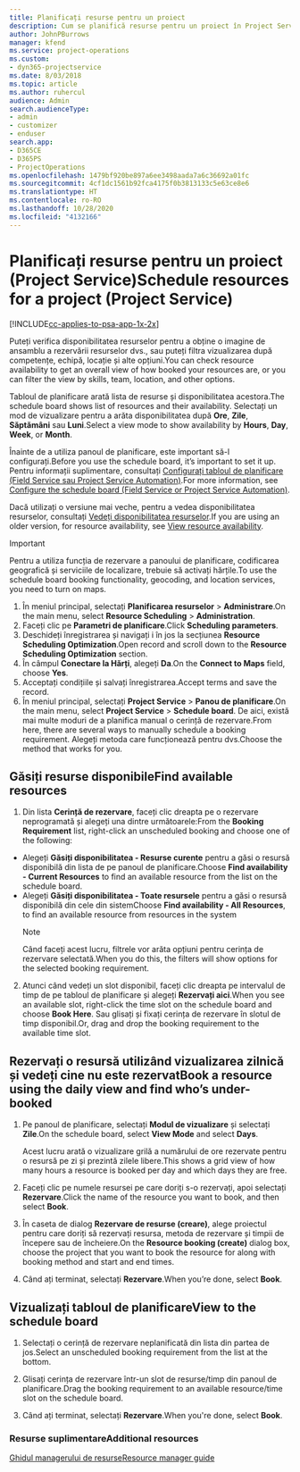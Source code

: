 ```yaml
---
title: Planificați resurse pentru un proiect
description: Cum se planifică resurse pentru un proiect în Project Service
author: JohnPBurrows
manager: kfend
ms.service: project-operations
ms.custom:
- dyn365-projectservice
ms.date: 8/03/2018
ms.topic: article
ms.author: ruhercul
audience: Admin
search.audienceType:
- admin
- customizer
- enduser
search.app:
- D365CE
- D365PS
- ProjectOperations
ms.openlocfilehash: 1479bf920be897a6ee3498aada7a6c36692a01fc
ms.sourcegitcommit: 4cf1dc1561b92fca4175f0b3813133c5e63ce8e6
ms.translationtype: HT
ms.contentlocale: ro-RO
ms.lasthandoff: 10/28/2020
ms.locfileid: "4132166"
---
```

# <a name="schedule-resources-for-a-project-project-service"></a><span data-ttu-id="44f7f-103">Planificați resurse pentru un proiect (Project Service)</span><span class="sxs-lookup"><span data-stu-id="44f7f-103">Schedule resources for a project (Project Service)</span></span>

[!INCLUDE[cc-applies-to-psa-app-1x-2x](../includes/cc-applies-to-psa-app-1x-2x.md)]

<span data-ttu-id="44f7f-104">Puteți verifica disponibilitatea resurselor pentru a obține o imagine de ansamblu a rezervării resurselor dvs., sau puteți filtra vizualizarea după competențe, echipă, locație și alte opțiuni.</span><span class="sxs-lookup"><span data-stu-id="44f7f-104">You can check resource availability to get an overall view of how booked your resources are, or you can filter the view by skills, team, location, and other options.</span></span>  
  
<span data-ttu-id="44f7f-105">Tabloul de planificare arată lista de resurse și disponibilitatea acestora.</span><span class="sxs-lookup"><span data-stu-id="44f7f-105">The schedule board shows list of resources and their availability.</span></span> <span data-ttu-id="44f7f-106">Selectați un mod de vizualizare pentru a arăta disponibilitatea după **Ore**, **Zile**, **Săptămâni** sau **Luni**.</span><span class="sxs-lookup"><span data-stu-id="44f7f-106">Select a view mode to show availability by **Hours**, **Day**, **Week**, or **Month**.</span></span>  
  
<span data-ttu-id="44f7f-107">Înainte de a utiliza panoul de planificare, este important să-l configurați.</span><span class="sxs-lookup"><span data-stu-id="44f7f-107">Before you use the schedule board, it’s important to set it up.</span></span> <span data-ttu-id="44f7f-108">Pentru informații suplimentare, consultați [Configurați tabloul de planificare (Field Service sau Project Service Automation)](https://docs.microsoft.com/dynamics365/field-service/configure-schedule-board).</span><span class="sxs-lookup"><span data-stu-id="44f7f-108">For more information, see [Configure the schedule board (Field Service or Project Service Automation)](https://docs.microsoft.com/dynamics365/field-service/configure-schedule-board).</span></span>
  
<span data-ttu-id="44f7f-109">Dacă utilizați o versiune mai veche, pentru a vedea disponibilitatea resurselor, consultați [Vedeți disponibilitatea resurselor](../psa/view-resource-availability.md).</span><span class="sxs-lookup"><span data-stu-id="44f7f-109">If you are using an older version, for resource availability, see [View resource availability](../psa/view-resource-availability.md).</span></span>  

> [!IMPORTANT]
>  <span data-ttu-id="44f7f-110">Pentru a utiliza funcția de rezervare a panoului de planificare, codificarea geografică și serviciile de localizare, trebuie să activați hărțile.</span><span class="sxs-lookup"><span data-stu-id="44f7f-110">To use the schedule board booking functionality, geocoding, and location services, you need to turn on maps.</span></span>  
> 
> 1. <span data-ttu-id="44f7f-111">În meniul principal, selectați **Planificarea resurselor** > **Administrare**.</span><span class="sxs-lookup"><span data-stu-id="44f7f-111">On the main menu, select **Resource Scheduling** > **Administration**.</span></span>  
> 2. <span data-ttu-id="44f7f-112">Faceți clic pe **Parametri de planificare**.</span><span class="sxs-lookup"><span data-stu-id="44f7f-112">Click **Scheduling parameters**.</span></span>  
> 3. <span data-ttu-id="44f7f-113">Deschideți înregistrarea și navigați i în jos la secțiunea **Resource Scheduling Optimization**.</span><span class="sxs-lookup"><span data-stu-id="44f7f-113">Open record and scroll down to the **Resource Scheduling Optimization** section.</span></span>  
> 4. <span data-ttu-id="44f7f-114">În câmpul **Conectare la Hărți**, alegeți **Da**.</span><span class="sxs-lookup"><span data-stu-id="44f7f-114">On the **Connect to Maps** field, choose **Yes**.</span></span>  
> 5. <span data-ttu-id="44f7f-115">Acceptați condițiile și salvați înregistrarea.</span><span class="sxs-lookup"><span data-stu-id="44f7f-115">Accept terms and save the record.</span></span>  
> 6. <span data-ttu-id="44f7f-116">În meniul principal, selectați **Project Service** > **Panou de planificare**.</span><span class="sxs-lookup"><span data-stu-id="44f7f-116">On the main menu, select **Project Service** > **Schedule board**.</span></span> <span data-ttu-id="44f7f-117">De aici, există mai multe moduri de a planifica manual o cerință de rezervare.</span><span class="sxs-lookup"><span data-stu-id="44f7f-117">From here, there are several ways to manually schedule a booking requirement.</span></span> <span data-ttu-id="44f7f-118">Alegeți metoda care funcționează pentru dvs.</span><span class="sxs-lookup"><span data-stu-id="44f7f-118">Choose the method that works for you.</span></span>
  
## <a name="find-available-resources"></a><span data-ttu-id="44f7f-119">Găsiți resurse disponibile</span><span class="sxs-lookup"><span data-stu-id="44f7f-119">Find available resources</span></span>

1.  <span data-ttu-id="44f7f-120">Din lista **Cerință de rezervare**, faceți clic dreapta pe o rezervare neprogramată și alegeți una dintre următoarele:</span><span class="sxs-lookup"><span data-stu-id="44f7f-120">From the **Booking Requirement** list, right-click an unscheduled booking and choose one of the following:</span></span>  
  
- <span data-ttu-id="44f7f-121">Alegeți **Găsiți disponibilitatea - Resurse curente** pentru a găsi o resursă disponibilă din lista de pe panoul de planificare.</span><span class="sxs-lookup"><span data-stu-id="44f7f-121">Choose **Find availability - Current Resources** to find an available resource from the list on the schedule board.</span></span>  
- <span data-ttu-id="44f7f-122">Alegeți **Găsiți disponibilitatea - Toate resursele** pentru a găsi o resursă disponibilă din cele din sistem</span><span class="sxs-lookup"><span data-stu-id="44f7f-122">Choose **Find availability - All Resources**, to find an available resource from resources in the system</span></span>  
   > [!NOTE]
   >  <span data-ttu-id="44f7f-123">Când faceți acest lucru, filtrele vor arăta opțiuni pentru cerința de rezervare selectată.</span><span class="sxs-lookup"><span data-stu-id="44f7f-123">When you do this, the filters will show options for the selected booking requirement.</span></span>  
  
2. <span data-ttu-id="44f7f-124">Atunci când vedeți un slot disponibil, faceți clic dreapta pe intervalul de timp de pe tabloul de planificare și alegeți **Rezervați aici**.</span><span class="sxs-lookup"><span data-stu-id="44f7f-124">When you see an available slot, right-click the time slot on the schedule board and choose **Book Here**.</span></span> <span data-ttu-id="44f7f-125">Sau glisați și fixați cerința de rezervare în slotul de timp disponibil.</span><span class="sxs-lookup"><span data-stu-id="44f7f-125">Or, drag and drop the booking requirement to the available time slot.</span></span>  
  

## <a name="book-a-resource-using-the-daily-view-and-find-whos-under-booked"></a><span data-ttu-id="44f7f-126">Rezervați o resursă utilizând vizualizarea zilnică și vedeți cine nu este rezervat</span><span class="sxs-lookup"><span data-stu-id="44f7f-126">Book a resource using the daily view and find who’s under-booked</span></span>
  
1.  <span data-ttu-id="44f7f-127">Pe panoul de planificare, selectați **Modul de vizualizare** și selectați **Zile**.</span><span class="sxs-lookup"><span data-stu-id="44f7f-127">On the schedule board, select **View Mode** and select **Days**.</span></span>  
  
    <span data-ttu-id="44f7f-128">Acest lucru arată o vizualizare grilă a numărului de ore rezervate pentru o resursă pe zi și prezintă zilele libere.</span><span class="sxs-lookup"><span data-stu-id="44f7f-128">This shows a grid view of how many hours a resource is booked per day and which days they are free.</span></span>  
  
2.  <span data-ttu-id="44f7f-129">Faceți clic pe numele resursei pe care doriți s-o rezervați, apoi selectați **Rezervare**.</span><span class="sxs-lookup"><span data-stu-id="44f7f-129">Click the name of the resource you want to book, and then select **Book**.</span></span>  
  
3.  <span data-ttu-id="44f7f-130">În caseta de dialog **Rezervare de resurse (creare)**, alege proiectul pentru care doriți să rezervați resursa, metoda de rezervare și timpii de începere sau de încheiere.</span><span class="sxs-lookup"><span data-stu-id="44f7f-130">On the **Resource booking (create)** dialog box, choose the project that you want to book the resource for along with booking method and start and end times.</span></span>  
  
4.  <span data-ttu-id="44f7f-131">Când ați terminat, selectați **Rezervare**.</span><span class="sxs-lookup"><span data-stu-id="44f7f-131">When you’re done, select **Book**.</span></span>  
  
## <a name="view-to-the-schedule-board"></a><span data-ttu-id="44f7f-132">Vizualizați tabloul de planificare</span><span class="sxs-lookup"><span data-stu-id="44f7f-132">View to the schedule board</span></span>
  
1.  <span data-ttu-id="44f7f-133">Selectați o cerință de rezervare neplanificată din lista din partea de jos.</span><span class="sxs-lookup"><span data-stu-id="44f7f-133">Select an unscheduled booking requirement from the list at the bottom.</span></span>  
  
2.  <span data-ttu-id="44f7f-134">Glisați cerința de rezervare într-un slot de resurse/timp din panoul de planificare.</span><span class="sxs-lookup"><span data-stu-id="44f7f-134">Drag the booking requirement to an available resource/time slot on the schedule board.</span></span>  
  
3.  <span data-ttu-id="44f7f-135">Când ați terminat, selectați **Rezervare**.</span><span class="sxs-lookup"><span data-stu-id="44f7f-135">When you're done, select **Book**.</span></span>  
  
### <a name="additional-resources"></a><span data-ttu-id="44f7f-136">Resurse suplimentare</span><span class="sxs-lookup"><span data-stu-id="44f7f-136">Additional resources</span></span>  
 [<span data-ttu-id="44f7f-137">Ghidul managerului de resurse</span><span class="sxs-lookup"><span data-stu-id="44f7f-137">Resource manager guide</span></span>](../psa/resource-manager-guide.md)

